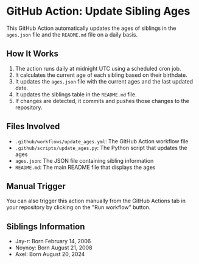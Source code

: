 # GitHub Action: Update Sibling Ages

This GitHub Action automatically updates the ages of siblings in the `ages.json` file and the `README.md` file on a daily basis.

## How It Works

1. The action runs daily at midnight UTC using a scheduled cron job.
2. It calculates the current age of each sibling based on their birthdate.
3. It updates the `ages.json` file with the current ages and the last updated date.
4. It updates the siblings table in the `README.md` file.
5. If changes are detected, it commits and pushes those changes to the repository.

## Files Involved

- `.github/workflows/update_ages.yml`: The GitHub Action workflow file
- `.github/scripts/update_ages.py`: The Python script that updates the ages
- `ages.json`: The JSON file containing sibling information
- `README.md`: The main README file that displays the ages

## Manual Trigger

You can also trigger this action manually from the GitHub Actions tab in your repository by clicking on the "Run workflow" button.

## Siblings Information

- Jay-r: Born February 14, 2006
- Noynoy: Born August 21, 2008  
- Axel: Born August 20, 2024
